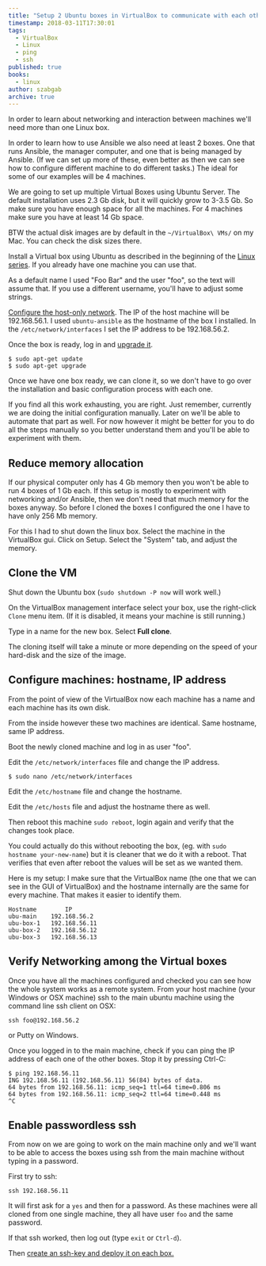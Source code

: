 ```yaml
---
title: "Setup 2 Ubuntu boxes in VirtualBox to communicate with each other"
timestamp: 2018-03-11T17:30:01
tags:
  - VirtualBox
  - Linux
  - ping
  - ssh
published: true
books:
  - linux
author: szabgab
archive: true
---
```



In order to learn about networking and interaction between machines we'll need more than one Linux box.

In order to learn how to use Ansible we also need at least 2 boxes. One that runs Ansible, the manager computer,
and one that is being managed by Ansible. (If we can set up more of these, even better as then we can see how to
configure different machine to do different tasks.) The ideal for some of our examples will be 4 machines.


We are going to set up multiple Virtual Boxes using Ubuntu Server. The default installation
uses 2.3 Gb disk, but it will quickly grow to 3-3.5 Gb. So make sure you have enough space for all the machines.
For 4 machines make sure you have at least 14 Gb space.

BTW the actual disk images are by default in the `~/VirtualBox\ VMs/` on my Mac. You can check the disk sizes there.

Install a Virtual box using Ubuntu as described in the beginning of the [Linux series](/linux). If you already
have one machine you can use that.

As a default name I used "Foo Bar" and the user "foo", so the text will assume that. If you use a different username, you'll
have to adjust some strings.

[Configure the host-only network](/virtualbox-host-only-network-ssh-to-remote-machine).
The IP of the host machine will be 192.168.56.1.
I used `ubuntu-ansible` as the hostname of the box I installed.
In the `/etc/network/interfaces` I set the IP address to be 192.168.56.2.

Once the box is ready, log in and [upgrade it](/upgrade-linux-packages-and-install-new-ones).

```
$ sudo apt-get update
$ sudo apt-get upgrade
```

Once we have one box ready, we can clone it, so we don't have to go over the installation and basic configuration process with each
one.

If you find all this work exhausting, you are right.
Just remember, currently we are doing the initial configuration manually.
Later on we'll be able to automate that part as well.
For now however it might be better for you to do all the steps manually so you better understand them and
you'll be able to experiment with them.

## Reduce memory allocation

If our physical computer only has 4 Gb memory then you won't be able to run 4 boxes of 1 Gb each.
If this setup is mostly to experiment with networking and/or Ansible, then we don't need that much memory
for the boxes anyway. So before I cloned the boxes I configured the one I have to have only 256 Mb memory.

For this I had to shut down the linux box. Select the machine in the VirtualBox gui. Click on Setup.
Select the "System" tab, and adjust the memory.

## Clone the VM

Shut down the Ubuntu box (`sudo shutdown -P now` will work well.)

On the VirtualBox management interface select your box, use the right-click `Clone` menu item. 
(If it is disabled, it means your machine is still running.)

Type in a name for the new box. Select <b>Full clone</b>.

The cloning itself will take a minute or more depending on the speed of your hard-disk and the size of the image.

## Configure machines: hostname, IP address

From the point of view of the VirtualBox now each machine has a name and each machine has its own disk.

From the inside however these two machines are identical. Same hostname, same IP address.

Boot the newly cloned machine and log in as user "foo".

Edit the `/etc/network/interfaces` file and change the IP address.

```
$ sudo nano /etc/network/interfaces
```

Edit  the `/etc/hostname` file and change the hostname.

Edit  the `/etc/hosts` file and adjust the hostname there as well.

Then reboot this machine `sudo reboot`, login again and verify that the
changes took place.

You could actually do this without rebooting the box, (eg. with `sudo hostname your-new-name`)
but it is cleaner that we do it with a reboot. That verifies that even after reboot the values will be set as we wanted them.

Here is my setup:
I make sure that the VirtualBox name (the one that we can see in the GUI of VirtualBox) and the hostname internally are the same for every machine. That makes it easier to identify them.


```
Hostname        IP
ubu-main    192.168.56.2 
ubu-box-1   192.168.56.11
ubu-box-2   192.168.56.12
ubu-box-3   192.168.56.13
```

## Verify Networking among the Virtual boxes

Once you have all the machines configured and checked you can see how the whole system works as a remote system.
From your host machine (your Windows or OSX machine) ssh to the main ubuntu machine using the command line ssh client on OSX:

```
ssh foo@192.168.56.2
```

or Putty on Windows.

Once you logged in to the main machine, check if you can ping the IP address of each one of the other boxes.
Stop it by pressing Ctrl-C:

```
$ ping 192.168.56.11
ING 192.168.56.11 (192.168.56.11) 56(84) bytes of data.
64 bytes from 192.168.56.11: icmp_seq=1 ttl=64 time=0.806 ms
64 bytes from 192.168.56.11: icmp_seq=2 ttl=64 time=0.448 ms
^C
```

## Enable passwordless ssh

From now on we are going to work on the main machine only and we'll want to be able to access the boxes using ssh
from the main machine without typing in a password.

First try to ssh:

```
ssh 192.168.56.11
```

It will first ask for a `yes` and then for a password. As these machines were all cloned from one single machine,
they all have user `foo` and the same password.

If that ssh worked, then log out (type `exit` or `Ctrl-d`).

Then [create an ssh-key and deploy it on each box.](/generate-and-deploy-ssh-private-public-keypair)

